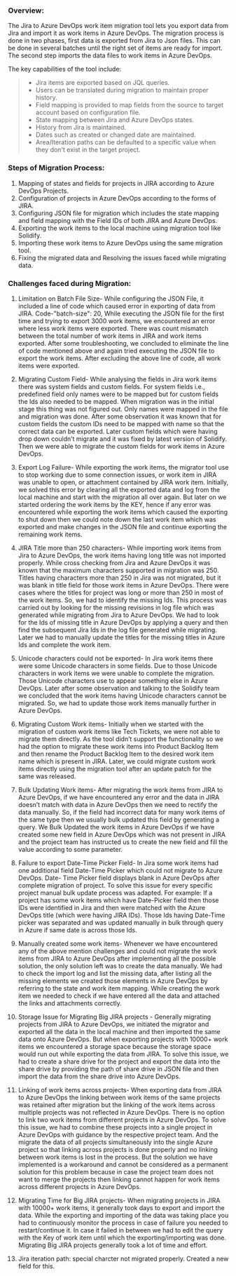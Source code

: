 
### Overview:

The Jira to Azure DevOps work item migration tool lets you export data from Jira and import it as work items in Azure DevOps. The migration process is done in two phases, first data is exported from Jira to Json files. This can be done in several batches until the right set of items are ready for import. The second step imports the data files to work items in Azure DevOps.

The key capabilities of the tool include:

> - Jira items are exported based on JQL queries.
> -	Users can be translated during migration to maintain proper history.
> - Field mapping is provided to map fields from the source to target account based on configuration file.
> -	State mapping between Jira and Azure DevOps states.
> -	History from Jira is maintained.
> -	Dates such as created or changed date are maintained.
> -	Area/Iteration paths can be defaulted to a specific value when they don't exist in the target project.



<h3>Steps of Migration Process: </h3>

1.	Mapping of states and fields for projects in JIRA according to Azure DevOps Projects. 
2.	Configuration of projects in Azure DevOps according to the forms of JIRA.
3.	Configuring JSON file for migration which includes the state mapping and field mapping with the Field IDs of both JIRA and Azure DevOps.
4.	Exporting the work items to the local machine using migration tool like Solidify.
5.	Importing these work items to Azure DevOps using the same migration tool.
6.	Fixing the migrated data and Resolving the issues faced while migrating data.


<h3>Challenges faced during Migration:</h3>

1.	Limitation on Batch File Size-
While configuring the JSON File, it included a line of code which caused error in exporting of data from JIRA.
Code-"batch-size": 20,
While executing the JSON file for the first time and trying to export 3000 work items, we encountered an error where less work items were exported. There was count mismatch between the total number of work items in JIRA and work items exported. After some troubleshooting, we concluded to eliminate the line of code mentioned above and again tried executing the JSON file to export the work items.
After excluding the above line of code, all work items were exported. 

2.	Migrating Custom Field-
While analysing the fields in Jira work items there was system fields and custom fields. For system fields i.e., predefined field only names were to be mapped but for custom fields the Ids also needed to be mapped. When migration was in the initial stage this thing was not figured out. Only names were mapped in the file and migration was done. After some observation it was known that for custom fields the custom IDs need to be mapped with name so that the correct data can be exported. Later custom fields which were having drop down couldn’t migrate and it was fixed by latest version of Solidify. Then we were able to migrate the custom fields for work items in Azure DevOps.

3.	Export Log Failure-
While exporting the work items, the migrator tool use to stop working due to some connection issues, or work item in JIRA was unable to open, or attachment contained by JIRA work item. Initially, we solved this error by clearing all the exported data and log from the local machine and start with the migration all over again. But later on we started ordering the work items by the KEY, hence if any error was encountered while exporting the work items which caused the exporting to shut down then we could note down the last work item which was exported and make changes in the JSON file and continue exporting the remaining work items.

4.	JIRA Title more than 250 characters-
While importing work items from Jira to Azure DevOps, the work items having long title was not imported properly. While cross checking from Jira and Azure DevOps it was known that the maximum characters supported in migration was 250. Titles having characters more than 250 in Jira was not migrated, but it was blank in title field for those work items in Azure DevOps. There were cases where the titles for project was long or more than 250 in most of the work items. So, we had to identify the missing Ids. This process was carried out by looking for the missing revisions in log file which was generated while migrating from Jira to Azure DevOps. We had to look for the Ids of missing title in Azure DevOps by applying a query and then find the subsequent Jira Ids in the log file generated while migrating. Later we had to manually update the titles for the missing titles in Azure Ids and complete the work item.


5.	Unicode characters could not be exported-
In Jira work items there were some Unicode characters in some fields. Due to those Unicode characters in work items we were unable to complete the migration. Those Unicode characters use to appear something else in Azure DevOps. Later after some observation and talking to the Solidify team we concluded that the work items having Unicode characters cannot be migrated. So, we had to update those work items manually further in Azure DevOps.


6.	Migrating Custom Work items-
Initially when we started with the migration of custom work items like Tech Tickets, we were not able to migrate them directly. As the tool didn’t support the functionality so we had the option to migrate these work items into Product Backlog Item and then rename the Product Backlog Item to the desired work item name which is present in JIRA. Later, we could migrate custom work items directly using the migration tool after an update patch for the same was released.


7.	Bulk Updating Work items-
After migrating the work items from JIRA to Azure DevOps, if we have encountered any error and the data in JIRA doesn’t match with data in Azure DevOps then we need to rectify the data manually. So, if the field had incorrect data for many work items of the same type then we usually bulk updated this field by generating a query. We Bulk Updated the work items in Azure DevOps if we have created some new field in Azure DevOps which was not present in JIRA and the project team has instructed us to create the new field and fill the value according to some parameter.

8.	Failure to export Date-Time Picker Field-
In Jira some work items had one additional field Date-Time Picker which could not migrate to Azure DevOps. Date- Time Picker field displays blank in Azure DevOps after complete migration of project. To solve this issue for every specific project manual bulk update process was adapted. For example: If a project has some work items which have Date-Picker field then those IDs were identified in Jira and then were matched with the Azure DevOps title (which were having JIRA IDs). Those Ids having Date-Time picker was separated and was updated manually in bulk through query in Azure if same date is across those Ids.





9.	Manually created some work items-
Whenever we have encountered any of the above mention challenges and could not migrate the work items from JIRA to Azure DevOps after implementing all the possible solution, the only solution left was to create the data manually. We had to check the import log and list the missing data, after listing all the missing elements we created those elements in Azure DevOps by referring to the state and work item mapping. While creating the work item we needed to check if we have entered all the data and attached the links and attachments correctly.

10.	Storage Issue for Migrating Big JIRA projects -
Generally migrating projects from JIRA to Azure DevOps, we initiated the migrator and exported all the data in the local machine and then imported the same data onto Azure DevOps. But when exporting projects with 10000+ work items we encountered a storage space because the storage space would run out while exporting the data from JIRA. To solve this issue, we had to create a share drive for the project and export the data into the share drive by providing the path of share drive in JSON file and then import the data from the share drive into Azure DevOps. 

11.	Linking of work items across projects-
When exporting data from JIRA to Azure DevOps the linking between work items of the same projects was retained after migration but the linking of the work items across multiple projects was not reflected in Azure DevOps. There is no option to link two work items from different projects in Azure DevOps. To solve this issue, we had to combine these projects into a single project in Azure DevOps with guidance by the respective project team. And the migrate the data of all projects simultaneously into the single Azure project so that linking across projects is done properly and no linking between work items is lost in the process. But the solution we have implemented is a workaround and cannot be considered as a permanent solution for this problem because in case the project team does not want to merge the projects then linking cannot happen for work items across different projects in Azure DevOps.

12.	Migrating Time for Big JIRA projects-
When migrating projects in JIRA with 10000+ work items, it generally took days to export and import the data. While the exporting and importing of the data was taking place you had to continuously monitor the process in case of failure you needed to restart/continue it. In case it failed in between we had to edit the query with the Key of work item until which the exporting/importing was done. Migrating Big JIRA projects generally took a lot of time and effort.
13.	Jira iteration path: special charcter not migrated properly. Created a new field for this.




 




